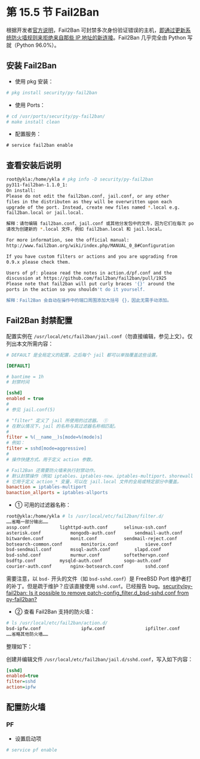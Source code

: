 # 第 15.5 节 Fail2Ban

根据开发者[官方说明](https://github.com/fail2ban/fail2ban)，Fail2Ban 可封禁多次身份验证错误的主机，[即通过更新系统防火墙规则来拒绝来自那些 IP 地址的新连接](https://github.com/fail2ban/fail2ban/wiki/How-fail2ban-works)。Fail2Ban 几乎完全由 Python 写就（Python 96.0%）。

## 安装 Fail2Ban

- 使用 pkg 安装：

```sh
# pkg install security/py-fail2ban
```

- 使用 Ports：

```sh
# cd /usr/ports/security/py-fail2ban/ 
# make install clean
```

- 配置服务：

```
# service fail2ban enable
```

## 查看安装后说明

```sh
root@ykla:/home/ykla # pkg info -D security/py-fail2ban
py311-fail2ban-1.1.0_1:
On install:
Please do not edit the fail2ban.conf, jail.conf, or any other
files in the distributen as they will be overwritten upon each
upgrade of the port. Instead, create new files named *.local e.g.
fail2ban.local or jail.local.

解释：请勿编辑 fail2ban.conf、jail.conf 或其他分发包中的文件，因为它们在每次 port 升级时都会被覆盖。
请改为创建新的 *.local 文件，例如 fail2ban.local 和 jail.local。

For more information, see the official manual:
http://www.fail2ban.org/wiki/index.php/MANUAL_0_8#Configuration

If you have custom filters or actions and you are upgrading from
0.9.x please check them.

Users of pf: please read the notes in action.d/pf.conf and the
discussion at https://github.com/fail2ban/fail2ban/pull/1925
Please note that fail2ban will put curly braces '{}' around the
ports in the action so you shouldn't do it yourself.

解释：Fail2Ban 会自动在操作中的端口周围添加大括号 {}，因此无需手动添加。
```

## Fail2Ban 封禁配置

配置实例在 `/usr/local/etc/fail2ban/jail.conf`（勿直接编辑，参见上文）。仅列出本文所需内容：

```ini
# DEFAULT 是全局定义的配置，之后每个 jail 都可以单独覆盖这些设置。

[DEFAULT]

# bantime = 1h
# 封禁时间

[sshd]
enabled = true
#
# 参见 jail.conf(5)

# "filter" 定义了 jail 所使用的过滤器。 ①
# 在默认情况下，jail 的名称与其过滤器名称相匹配。
#
filter = %(__name__)s[mode=%(mode)s]
# 例如：
filter = sshd[mode=aggressive]
#  
# 操作快捷方式。用于定义 action 参数。  

# Fail2Ban 还需要防火墙来执行封禁动作。
# 默认封禁操作（例如 iptables、iptables-new、iptables-multiport、shorewall 等）。 ②
# 它用于定义 action_* 变量，可以在 jail.local 文件的全局或特定部分中覆盖。  
banaction = iptables-multiport  
banaction_allports = iptables-allports  
```

-  ① 可用的过滤器名称：

```sh
root@ykla:/home/ykla # ls /usr/local/etc/fail2ban/filter.d/
……省略一部分输出……
assp.conf			lighttpd-auth.conf		selinux-ssh.conf
asterisk.conf			mongodb-auth.conf		sendmail-auth.conf
bitwarden.conf			monit.conf			sendmail-reject.conf
botsearch-common.conf		monitorix.conf			sieve.conf
bsd-sendmail.conf		mssql-auth.conf			slapd.conf
bsd-sshd.conf			murmur.conf			softethervpn.conf
bsdftp.conf			mysqld-auth.conf		sogo-auth.conf
courier-auth.conf		nginx-botsearch.conf		sshd.conf
```

需要注意，以 `bsd-` 开头的文件（如 `bsd-sshd.conf`）是 FreeBSD Port 维护者打的补丁。但是疏于维护？应该直接使用 `sshd.conf`。已经报告 bug。[security/py-fail2ban: Is it possible to remove patch-config_filter.d_bsd-sshd.conf from py-fail2ban?](https://bugs.freebsd.org/bugzilla/show_bug.cgi?id=285647)

-  ② 查看 Fail2Ban 支持的防火墙：

```sh
# ls /usr/local/etc/fail2ban/action.d/
bsd-ipfw.conf				ipfw.conf				ipfilter.conf
……省略其他防火墙……
```


整理如下：

创建并编辑文件 `/usr/local/etc/fail2ban/jail.d/sshd.conf`，写入如下内容：

```ini
[sshd]
enabled=true
filter=sshd
action=ipfw
```

## 配置防火墙 


### PF

- 设置启动项

```sh
# service pf enable
```



